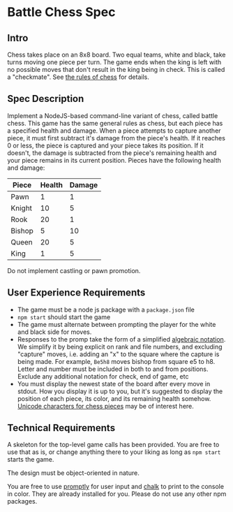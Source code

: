 # Battle Chess Spec

## Intro

Chess takes place on an 8x8 board. Two equal teams, white and black, take turns moving one piece per
turn. The game ends when the king is left with no possible moves that don't result in the king being
in check. This is called a "checkmate". See
[the rules of chess](https://www.chesscentral.com/pages/first-moves-in-chess/the-rules-of-chess.html)
for details.

## Spec Description

Implement a NodeJS-based command-line variant of chess, called battle chess. This game has the same
general rules as chess, but each piece has a specified health and damage. When a piece attempts to
capture another piece, it must first subtract it's damage from the piece's health. If it reaches 0
or less, the piece is captured and your piece takes its position. If it doesn't, the damage is
subtracted from the piece's remaining health and your piece remains in its current position. Pieces
have the following health and damage:

| Piece  | Health | Damage |
| ------ | ------ | ------ |
| Pawn   | 1      | 1      |
| Knight | 10     | 5      |
| Rook   | 20     | 1      |
| Bishop | 5      | 10     |
| Queen  | 20     | 5      |
| King   | 1      | 5      |

Do not implement castling or pawn promotion.

## User Experience Requirements

- The game must be a node js package with a `package.json` file
- `npm start` should start the game
- The game must alternate between prompting the player for the white and black side for moves.
- Responses to the promp take the form of a simplified
  [algebraic notation](<https://en.wikipedia.org/wiki/Algebraic_notation_(chess)>). We simplify it
  by being explicit on rank and file numbers, and excluding "capture" moves, i.e. adding an "x" to
  the square where the capture is being made. For example, `Be5h8` moves bishop from square e5 to
  h8. Letter and number must be included in both to and from positions. Exclude any additional
  notation for check, end of game, etc
- You must display the newest state of the board after every move in stdout. How you display it is
  up to you, but it's suggested to display the position of each piece, its color, and its remaining
  health somehow.
  [Unicode characters for chess pieces](https://en.wikipedia.org/wiki/Chess_symbols_in_Unicode) may
  be of interest here.

## Technical Requirements

A skeleton for the top-level game calls has been provided. You are free to use that as is, or change
anything there to your liking as long as `npm start` starts the game.

The design must be object-oriented in nature.

You are free to use [promptly](https://www.npmjs.com/package/promptly) for user input and
[chalk](https://www.npmjs.com/package/chalk) to print to the console in color. They are already
installed for you. Please do not use any other npm packages.
